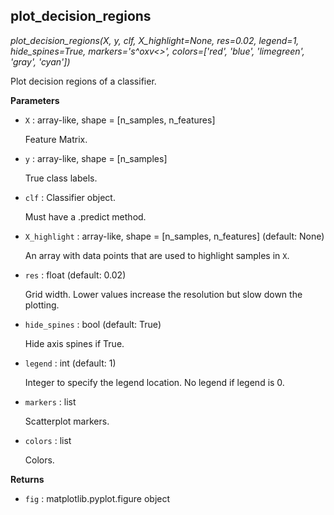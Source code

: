## plot_decision_regions



*plot_decision_regions(X, y, clf, X_highlight=None, res=0.02, legend=1, hide_spines=True, markers='s^oxv<>', colors=['red', 'blue', 'limegreen', 'gray', 'cyan'])*

Plot decision regions of a classifier.

**Parameters**


- `X` : array-like, shape = [n_samples, n_features]

    Feature Matrix.

- `y` : array-like, shape = [n_samples]

    True class labels.

- `clf` : Classifier object.

    Must have a .predict method.

- `X_highlight` : array-like, shape = [n_samples, n_features] (default: None)

    An array with data points that are used to highlight samples in `X`.

- `res` : float (default: 0.02)

    Grid width. Lower values increase the resolution but
    slow down the plotting.

- `hide_spines` : bool (default: True)

    Hide axis spines if True.

- `legend` : int (default: 1)

    Integer to specify the legend location.
    No legend if legend is 0.

- `markers` : list

    Scatterplot markers.

- `colors` : list

    Colors.

**Returns**


- `fig` : matplotlib.pyplot.figure object
